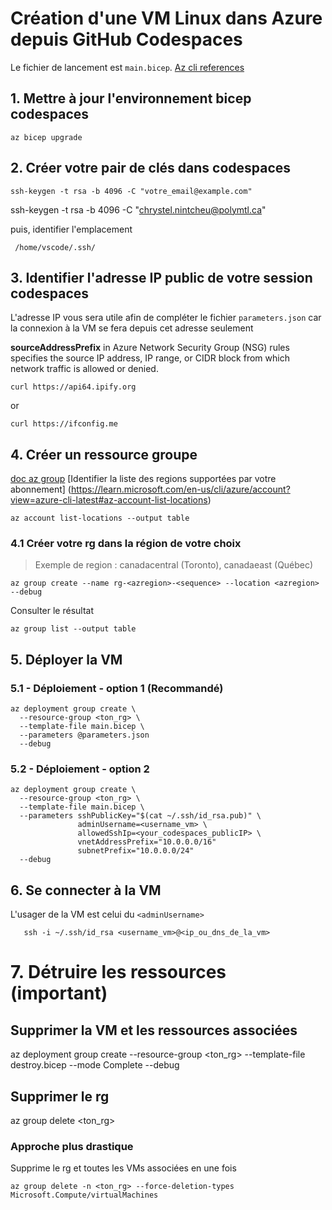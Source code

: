 # Création d'une VM Linux dans Azure depuis GitHub Codespaces

Le fichier de lancement est `main.bicep`.
[Az cli references](https://aka.ms/cli_ref)

## 1. Mettre à jour l'environnement bicep codespaces

```
az bicep upgrade
```

## 2. Créer votre pair de clés dans codespaces

```
ssh-keygen -t rsa -b 4096 -C "votre_email@example.com"
```

ssh-keygen -t rsa -b 4096 -C "chrystel.nintcheu@polymtl.ca"

puis, identifier l'emplacement

```
 /home/vscode/.ssh/
```

## 3. Identifier l'adresse IP public de votre session codespaces

L'adresse IP vous sera utile afin de compléter le fichier `parameters.json` car la connexion à la VM se fera depuis cet adresse seulement

**sourceAddressPrefix** in Azure Network Security Group (NSG) rules specifies the source IP address, IP range, or CIDR block from which network traffic is allowed or denied.

```
curl https://api64.ipify.org
```
or 
```
curl https://ifconfig.me

```


## 4. Créer un ressource groupe
[doc az group](https://learn.microsoft.com/en-us/cli/azure/group?view=azure-cli-latest#az_group_create)
[Identifier la liste des regions supportées par votre abonnement] (https://learn.microsoft.com/en-us/cli/azure/account?view=azure-cli-latest#az-account-list-locations)
```
az account list-locations --output table
```
### 4.1 Créer votre rg dans la région de votre choix

> Exemple de region : canadacentral (Toronto), canadaeast (Québec)

```
az group create --name rg-<azregion>-<sequence> --location <azregion> --debug
```

Consulter le résultat

```
az group list --output table
```

## 5. Déployer la VM
### 5.1 - Déploiement - option 1 (Recommandé)

```
az deployment group create \
  --resource-group <ton_rg> \
  --template-file main.bicep \
  --parameters @parameters.json
  --debug
```

### 5.2 - Déploiement - option 2

```
az deployment group create \
  --resource-group <ton_rg> \
  --template-file main.bicep \
  --parameters sshPublicKey="$(cat ~/.ssh/id_rsa.pub)" \
               adminUsername=<username_vm> \
               allowedSshIp=<your_codespaces_publicIP> \
               vnetAddressPrefix="10.0.0.0/16"
               subnetPrefix="10.0.0.0/24"
  --debug
```

## 6. Se connecter à la VM

L'usager de la VM est celui du `<adminUsername>`

```
   ssh -i ~/.ssh/id_rsa <username_vm>@<ip_ou_dns_de_la_vm>
```


# 7. Détruire les ressources (important)

## Supprimer la VM et les ressources associées
az deployment group create --resource-group <ton_rg>  --template-file destroy.bicep --mode Complete --debug

## Supprimer le rg
az group delete <ton_rg>

### Approche plus drastique
Supprime le rg et toutes les VMs associées en une fois

```
az group delete -n <ton_rg> --force-deletion-types Microsoft.Compute/virtualMachines
```